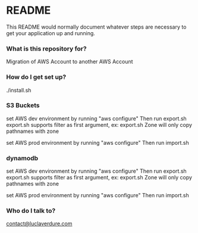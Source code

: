 # README #

This README would normally document whatever steps are necessary to get your application up and running.

### What is this repository for? ###

Migration of AWS Account to another AWS Account

### How do I get set up? ###

./install.sh

### S3 Buckets ###

set AWS dev environment by running "aws configure"
Then run export.sh
export.sh supports filter as first argument, ex: export.sh Zone will only copy pathnames with zone

set AWS prod environment by running "aws configure"
Then run import.sh

### dynamodb ###

set AWS dev environment by running "aws configure"
Then run export.sh
export.sh supports filter as first argument, ex: export.sh Zone will only copy pathnames with zone

set AWS prod environment by running "aws configure"
Then run import.sh

### Who do I talk to? ###

contact@luclaverdure.com